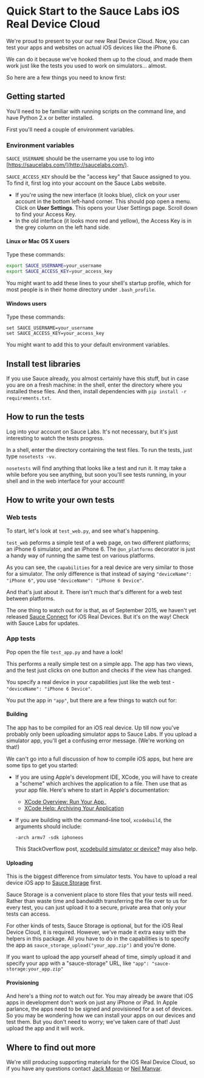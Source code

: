 # Quick Start to the Sauce Labs iOS Real Device Cloud

We're proud to present to your our new Real Device Cloud. Now, you
can test your apps and websites on actual iOS devices like the iPhone 6. 

We can do it because we've hooked them up to the cloud, and made them
work just like the tests you used to work on simulators... almost.

So here are a few things you need to know first:

## Getting started

You'll need to be familiar with running scripts on the command line, and have
Python 2.x or better installed.

First you'll need a couple of environment variables. 

### Environment variables

`SAUCE_USERNAME` should be the 
username you use to log into [https://saucelabs.com/](http://saucelabs.com/). 

`SAUCE_ACCESS_KEY` should be the "access key" that Sauce assigned to you. To find it, first log into
your account on the Sauce Labs website.
* If you're using the new interface (it looks blue), click on your user account in the bottom left-hand
  corner. This should pop open a menu. Click on **User Settings**. This opens your User Settings page. 
  Scroll down to find your Access Key.
* In the old interface (it looks more red and yellow), the Access Key is in the grey column on the 
  left hand side.


#### Linux or Mac OS X users

Type these commands:

```bash
export SAUCE_USERNAME=your_username
export SAUCE_ACCESS_KEY=your_access_key
```

You might want to add these lines to your shell's startup profile, which for most people
is in their home directory under `.bash_profile`.

#### Windows users

Type these commands:

```
set SAUCE_USERNAME=your_username
set SAUCE_ACCESS_KEY=your_access_key
```

You might want to add this to your default environment variables.

## Install test libraries

If you use Sauce already, you almost certainly have this stuff, but in case you are 
on a fresh machine: in the shell, enter the directory where you installed these files.
And then, install dependencies with `pip install -r requirements.txt`.

## How to run the tests

Log into your account on Sauce Labs. It's not necessary, but it's just interesting to watch the tests
progress.

In a shell, enter the directory containing the test files. To run the tests, just type `nosetests -vv`. 

`nosetests` will find anything that looks like a test and run it. It may take a while before you
see anything, but soon you'll see tests running, in your shell and in the web interface for your account!


## How to write your own tests

### Web tests

To start, let's look at `test_web.py`, and see what's happening. 

`test_web` peforms a simple test of a web page, on two different platforms; an iPhone 6 simulator, and 
an iPhone 6. The `@on_platforms` decorator is just a handy way of running the same test on various platforms.

As you can see, the `capabilities` for a real device are very similar to those for a simulator. 
The only difference is that instead of saying `"deviceName": "iPhone 6"`, you use `"deviceName": "iPhone 6 Device"`.

And that's just about it. There isn't much that's different for a web test between platforms.

The one thing to watch out for is that, as of September 2015, we haven't yet released [Sauce Connect](https://docs.saucelabs.com/reference/sauce-connect/) for iOS 
Real Devices. But it's on the way! Check with Sauce Labs for updates.

### App tests

Pop open the file `test_app.py` and have a look!

This performs a really simple test on a simple app. The app has two views, and the test just clicks on 
one button and checks if the view has changed.

You specify a real device in your capabilities just like the web test - `"deviceName": "iPhone 6 Device"`. 

You put the app in `"app"`, but there are a few things to watch out for:

#### Building

The app has to be compiled for an iOS real device. Up till now you've probably only been uploading simulator apps to Sauce Labs. If
you upload a simulator app, you'll get a confusing error message. (We're working on that!)

We can't go into a full discussion of how to compile iOS apps, but here are some tips to get you started:

* If you are using Apple's development IDE, XCode, you will have to create a "scheme" which archives the application to a file. Then
  use that as your app file. Here's where to start in Apple's documentation: 
  * [XCode Overview: Run Your App](https://developer.apple.com/library/ios/documentation/ToolsLanguages/Conceptual/Xcode_Overview/RunYourApp.html)_ 
  * [XCode Help: Archiving Your Application](https://developer.apple.com/library/ios/recipes/xcode_help-scheme_editor/Articles/SchemeArchive.html) 
* If you are building with the command-line tool, `xcodebuild`, the arguments should include:

  `-arch armv7 -sdk iphoneos`

  This StackOverflow post, 
  [xcodebuild simulator or device?](http://stackoverflow.com/questions/5010062/xcodebuild-simulator-or-device) may also help.

#### Uploading

This is the biggest difference from simulator tests. You have to upload a real device iOS app to 
[Sauce Storage](https://support.saucelabs.com/customer/portal/articles/2018312-uploading-apps-to-sauce-storage) first.

Sauce Storage is a convenient place to store files that your tests will need. Rather than waste time and bandwidth
transferring the file over to us for every test, you can just upload it to a secure, private area that only your tests can access.

For other kinds of tests, Sauce Storage is optional, but for the iOS Real Device Cloud, it is required. However, we've made it 
extra easy with the helpers in this package. All you have to do in the capabilities is to specify the app as 
`sauce_storage_upload("your_app.zip")` and you're done.

If you want to upload the app yourself ahead of time, simply upload it and specify your app with a "sauce-storage" URL, like 
`"app": "sauce-storage:your_app.zip"`

#### Provisioning

And here's a thing *not* to watch out for. You may already be aware that iOS apps in development don't work on just any iPhone or iPad.
In Apple parlance, the apps need to be signed and provisioned for a set of devices. So you may be wondering how we can install
your apps on our devices and test them. But you don't need to worry; we've taken care of that! Just upload the app and it will work. 

## Where to find out more

We're still producing supporting materials for the iOS Real Device Cloud, so if you have any questions contact [Jack Moxon](mailto:jack@saucelabs.com) 
or [Neil Manvar](mailto:neil@saucelabs.com).
